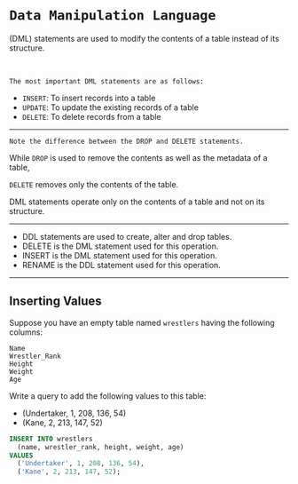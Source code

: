 # `Data Manipulation Language`

(DML) statements are used to modify the contents of a table instead of its structure.

<br>

    The most important DML statements are as follows:

- `INSERT`: To insert records into a table
- `UPDATE`: To update the existing records of a table
- `DELETE`: To delete records from a table

-----------------

    Note the difference between the DROP and DELETE statements. 

While `DROP` is used to remove the contents as well as the metadata of a table, 

`DELETE` removes only the contents of the table. 

DML statements operate only on the contents of a table and not on its structure.

-----------------

- DDL statements are used to create, alter and drop tables.
- DELETE is the DML statement used for this operation.
- INSERT is the DML statement used for this operation.
- RENAME is the DDL statement used for this operation.

-------------------

## Inserting Values

Suppose you have an empty table named `wrestlers` having the following columns:

    Name
    Wrestler_Rank
    Height
    Weight
    Age

Write a query to add the following values to this table:

- (Undertaker, 1, 208, 136, 54)
- (Kane, 2, 213, 147, 52)

```sql
INSERT INTO wrestlers
  (name, wrestler_rank, height, weight, age)
VALUES
  ('Undertaker', 1, 208, 136, 54),
  ('Kane', 2, 213, 147, 52);
```
